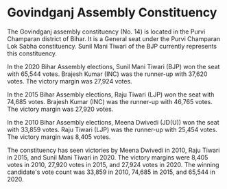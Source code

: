 # Govindganj Assembly Constituency

The Govindganj assembly constituency (No. 14) is located in the Purvi Champaran district of Bihar. It is a General seat under the Purvi Champaran Lok Sabha constituency. Sunil Mani Tiwari of the BJP currently represents this constituency.

In the 2020 Bihar Assembly elections, Sunil Mani Tiwari (BJP) won the seat with 65,544 votes. Brajesh Kumar (INC) was the runner-up with 37,620 votes. The victory margin was 27,924 votes.

In the 2015 Bihar Assembly elections, Raju Tiwari (LJP) won the seat with 74,685 votes. Brajesh Kumar (INC) was the runner-up with 46,765 votes. The victory margin was 27,920 votes.

In the 2010 Bihar Assembly elections, Meena Dwivedi (JD(U)) won the seat with 33,859 votes. Raju Tiwari (LJP) was the runner-up with 25,454 votes. The victory margin was 8,405 votes.

The constituency has seen victories by Meena Dwivedi in 2010, Raju Tiwari in 2015, and Sunil Mani Tiwari in 2020. The victory margins were 8,405 votes in 2010, 27,920 votes in 2015, and 27,924 votes in 2020. The winning candidate's vote count was 33,859 in 2010, 74,685 in 2015, and 65,544 in 2020.
